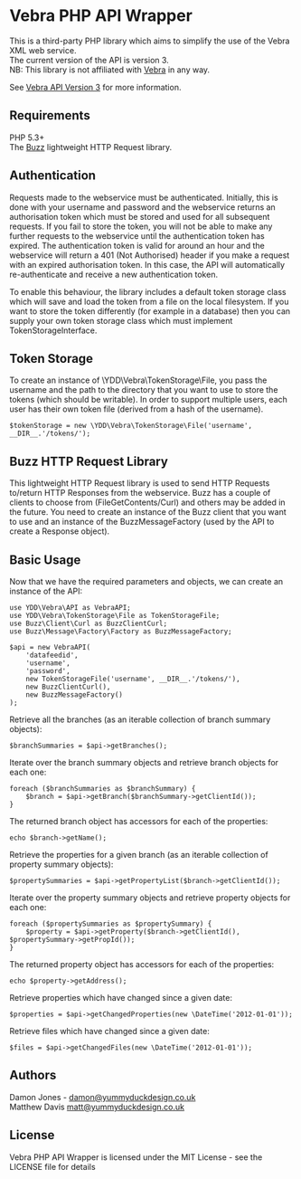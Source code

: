 Vebra PHP API Wrapper
=====================

This is a third-party PHP library which aims to simplify the use of the Vebra XML web service.<br />
The current version of the API is version 3.<br />
NB: This library is not affiliated with [Vebra](http://vebra.com/) in any way.<br />

See [Vebra API Version 3](http://webservices.vebra.com/export/xsd/v3/exportapi.xsd) for more information.

Requirements
------------

PHP 5.3+<br />
The [Buzz](http://github.com/kriswallsmith/Buzz/) lightweight HTTP Request library.

Authentication
--------------

Requests made to the webservice must be authenticated. Initially, this is done with your username and password and the webservice returns an authorisation token which must be stored and used for all subsequent requests. If you fail to store the token, you will not be able to make any further requests to the webservice until the authentication token has expired. The authentication token is valid for around an hour and the webservice will return a 401 (Not Authorised) header if you make a request with an expired authorisation token. In this case, the API will automatically re-authenticate and receive a new authentication token.

To enable this behaviour, the library includes a default token storage class which will save and load the token from a file on the local filesystem. If you want to store the token differently (for example in a database) then you can supply your own token storage class which must implement TokenStorageInterface.

Token Storage
-------------

To create an instance of \YDD\Vebra\TokenStorage\File, you pass the username and the path to the directory that you want to use to store the tokens (which should be writable). In order to support multiple users, each user has their own token file (derived from a hash of the username).

    $tokenStorage = new \YDD\Vebra\TokenStorage\File('username', __DIR__.'/tokens/');

Buzz HTTP Request Library
-------------------------

This lightweight HTTP Request library is used to send HTTP Requests to/return HTTP Responses from the webservice. Buzz has a couple of clients to choose from (FileGetContents/Curl) and others may be added in the future. You need to create an instance of the Buzz client that you want to use and an instance of the BuzzMessageFactory (used by the API to create a Response object).

Basic Usage
-----------

Now that we have the required parameters and objects, we can create an instance of the API:

    use YDD\Vebra\API as VebraAPI;
    use YDD\Vebra\TokenStorage\File as TokenStorageFile;
    use Buzz\Client\Curl as BuzzClientCurl;
    use Buzz\Message\Factory\Factory as BuzzMessageFactory;

    $api = new VebraAPI(
        'datafeedid',
        'username',
        'password',
        new TokenStorageFile('username', __DIR__.'/tokens/'),
        new BuzzClientCurl(),
        new BuzzMessageFactory()
    );

Retrieve all the branches (as an iterable collection of branch summary objects):

    $branchSummaries = $api->getBranches();

Iterate over the branch summary objects and retrieve branch objects for each one:

    foreach ($branchSummaries as $branchSummary) {
        $branch = $api->getBranch($branchSummary->getClientId());
    }

The returned branch object has accessors for each of the properties:

    echo $branch->getName();

Retrieve the properties for a given branch (as an iterable collection of property summary objects):

    $propertySummaries = $api->getPropertyList($branch->getClientId());

Iterate over the property summary objects and retrieve property objects for each one:

    foreach ($propertySummaries as $propertySummary) {
        $property = $api->getProperty($branch->getClientId(), $propertySummary->getPropId());
    }

The returned property object has accessors for each of the properties:

    echo $property->getAddress();

Retrieve properties which have changed since a given date:

    $properties = $api->getChangedProperties(new \DateTime('2012-01-01'));

Retrieve files which have changed since a given date:

    $files = $api->getChangedFiles(new \DateTime('2012-01-01'));

Authors
-------

Damon Jones - <damon@yummyduckdesign.co.uk><br />
Matthew Davis <matt@yummyduckdesign.co.uk>

License
-------

Vebra PHP API Wrapper is licensed under the MIT License - see the LICENSE file for details
